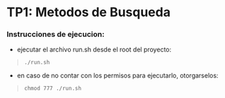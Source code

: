 
# TP1: Metodos de Busqueda

### Instrucciones de ejecucion:
- ejecutar el archivo run.sh desde el root del proyecto:
> `./run.sh`

- en caso de no contar con los permisos para ejecutarlo, otorgarselos:
> `chmod 777 ./run.sh`
